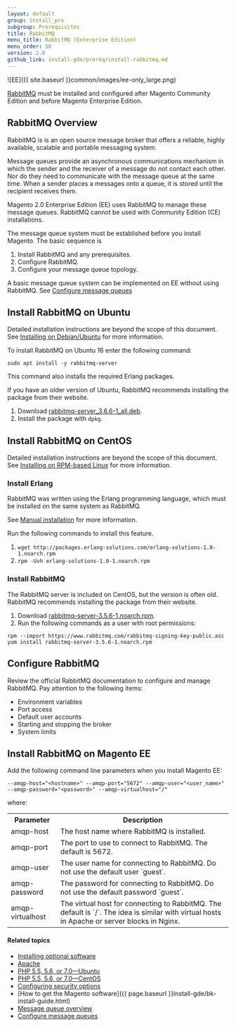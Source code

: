 ```yaml
---
layout: default
group: install_pre
subgroup: Prerequisites
title: RabbitMQ
menu_title: RabbitMQ (Enterprise Edition)
menu_order: 50
version: 2.0
github_link: install-gde/prereq/install-rabbitmq.md
---
```


![EE]({{ site.baseurl }}common/images/ee-only_large.png)

<div class="bs-callout bs-callout-warning">
  <p><a href="http://rabbitmq.com">RabbitMQ</a> must be installed and configured after Magento Community Edition and before Magento Enterprise Edition.</p>
</div>

<h2 id="overview">RabbitMQ Overview</h2>

RabbitMQ is is an open source message broker that offers a reliable, highly available, scalable and portable messaging system.

Message queues provide an asynchronous communications mechanism in which the sender and the receiver of a message do not contact each other. Nor do they need to communicate with the message queue at the same time. When a sender places a messages onto a queue, it is stored until the recipient receives them. 

Magento 2.0 Enterprise Edition (EE) uses RabbitMQ to manage these message queues. RabbitMQ cannot be used with Community Edition (CE) installations.

The message queue system must be established before you install Magento. The basic sequence is

1. Install RabbitMQ and any prerequisites.
2. Configure RabbitMQ.
3. Configure your message queue topology.

<div class="bs-callout bs-callout-info" id="info">
  <p>A basic message queue system can be implemented on EE without using RabbitMQ. See <a href="{{page.baseurl}}config-guide/mq/manage-mysql.html">Configure message queues</a></p>
</div>


<h2 id="ubuntu-install">Install RabbitMQ on Ubuntu</h2>

Detailed installation instructions are beyond the scope of this document. See [Installing on Debian/Ubuntu](https://www.rabbitmq.com/install-debian.html) for more information.

To install RabbitMQ on Ubuntu 16 enter the following command:

    sudo apt install -y rabbitmq-server
    
This command also installs the required Erlang packages. 

If you have an older version of Ubuntu, RabbitMQ recommends installing the package from their website.

1. Download [rabbitmq-server_3.6.6-1_all.deb](https://www.rabbitmq.com/releases/rabbitmq-server/v3.6.6/rabbitmq-server_3.6.6-1_all.deb).
2. Install the package with `dpkg`.

<h2 id ="centos-install">Install RabbitMQ on CentOS</h2>

Detailed installation instructions are beyond the scope of this document. See [Installing on RPM-based Linux](https://www.rabbitmq.com/install-rpm.html) for more information.

<h3>Install Erlang</h3>
RabbitMQ was written using the Erlang programming language, which must be installed on the same system as RabbitMQ.

See <a href="https://www.erlang-solutions.com/resources/download.html" target="_blank">Manual installation</a> for more information.

Run the following commands to install this feature.

1. `wget http://packages.erlang-solutions.com/erlang-solutions-1.0-1.noarch.rpm`
2. `rpm -Uvh erlang-solutions-1.0-1.noarch.rpm`


<h3>Install RabbitMQ</h3>
The RabbitMQ server is included on CentOS, but the version is often old. RabbitMQ recommends installing the package from their website.

1. Download [rabbitmq-server-3.5.6-1.noarch.rpm](https://www.rabbitmq.com/releases/rabbitmq-server/v3.5.6/rabbitmq-server-3.5.6-1.noarch.rpm).
2. Run the following commands as a user with root permissions:

`rpm --import https://www.rabbitmq.com/rabbitmq-signing-key-public.asc`
`yum install rabbitmq-server-3.5.6-1.noarch.rpm`

<h2 id="config">Configure RabbitMQ</h2>
Review the official RabbitMQ documentation to configure and manage RabbitMQ. Pay attention to the following items:

* Environment variables
* Port access
* Default user accounts
* Starting and stopping the broker
* System limits



<h2>Install RabbitMQ on Magento EE</h2>

Add the following command line parameters when you install Magento EE:

`--amqp-host="<hostname>" --amqp-port="5672" --amqp-user="<user_name>" --amqp-password="<password>" --amqp-virtualhost="/"`

where:

<table>
<tr>
<th>Parameter</th><th>Description</th>
</tr>
<tr>
<td>amqp-host</td>
<td>The host name where RabbitMQ is installed.</td>
</tr>
<tr>
<td>amqp-port</td>
<td>The port to use to connect to RabbitMQ. The default is 5672.</td>
</tr>
<tr>
<td>amqp-user</td>
<td>The user name for connecting to RabbitMQ. Do not use the default user `guest`. </td>
</tr>
<tr>
<td>amqp-password</td>
<td>The password for connecting to RabbitMQ. Do not use the default password `guest`. </td>
</tr>
<tr>
<td>amqp-virtualhost</td>
<td>The virtual host for connecting to RabbitMQ. The default is `/`. The idea is similar with virtual hosts in Apache or server blocks in Nginx.</td>
</tr>
</table>


#### Related topics

*	<a href="{{page.baseurl}}install-gde/prereq/optional.html">Installing optional software</a>
*	<a href="{{page.baseurl}}install-gde/prereq/apache.html">Apache</a>
*	<a href="{{page.baseurl}}install-gde/prereq/php-ubuntu.html">PHP 5.5, 5.6, or 7.0&mdash;Ubuntu</a>
*	<a href="{{page.baseurl}}install-gde/prereq/php-centos.html">PHP 5.5, 5.6, or 7.0&mdash;CentOS</a>
*	<a href="{{page.baseurl}}install-gde/prereq/security.html">Configuring security options</a>
*	[How to get the Magento software]({{ page.baseurl }}install-gde/bk-install-guide.html)
*	<a href="{{page.baseurl}}config-guide/mq/rabbitmq-overview.html">Message queue overview</a>
*	<a href="{{page.baseurl}}config-guide/mq/config-mq.html">Configure message queues</a>


